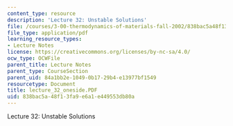```yaml
---
content_type: resource
description: 'Lecture 32: Unstable Solutions'
file: /courses/3-00-thermodynamics-of-materials-fall-2002/838bac5a48f13fa9e6a1e449553db80a_lecture_32_oneside.PDF
file_type: application/pdf
learning_resource_types:
- Lecture Notes
license: https://creativecommons.org/licenses/by-nc-sa/4.0/
ocw_type: OCWFile
parent_title: Lecture Notes
parent_type: CourseSection
parent_uid: 84a1bb2e-1049-0b17-29b4-e13977bf1549
resourcetype: Document
title: lecture_32_oneside.PDF
uid: 838bac5a-48f1-3fa9-e6a1-e449553db80a
---
```

Lecture 32: Unstable Solutions